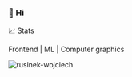 ### 👋 Hi  

📈 Stats

Frontend | ML | Computer graphics

<p align="left"> <img src="https://github-readme-stats.vercel.app/api?username=rusinek-wojciech&show_icons=true&theme=gotham" alt="rusinek-wojciech" />
